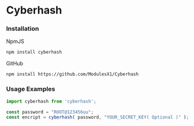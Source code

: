 # Cyberhash

### Installation
NpmJS
``` js
npm install cyberhash
```
GitHub
```
npm install https://github.com/ModulesX1/Cyberhash
```
### Usage Examples
``` js
import cyberhash from 'cyberhash';

const password = "ROOT@123456uu";
const encript = cyberhash( password, "YOUR_SECRET_KEY( Optional )" );
```

